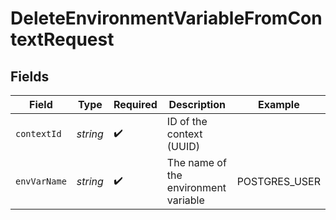 # DeleteEnvironmentVariableFromContextRequest


## Fields

| Field                                | Type                                 | Required                             | Description                          | Example                              |
| ------------------------------------ | ------------------------------------ | ------------------------------------ | ------------------------------------ | ------------------------------------ |
| `contextId`                          | *string*                             | :heavy_check_mark:                   | ID of the context (UUID)             |                                      |
| `envVarName`                         | *string*                             | :heavy_check_mark:                   | The name of the environment variable | POSTGRES_USER                        |